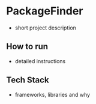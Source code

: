 # PackageFinder
- short project description

## How to run
- detailed instructions

## Tech Stack
- frameworks, libraries and why
